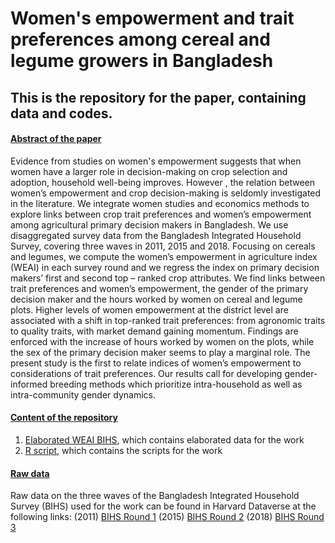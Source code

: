 # Women's empowerment and trait preferences among cereal and legume growers in Bangladesh
## This is the repository for the paper, containing data and codes. 

#### <ins> Abstract of the paper <ins>

Evidence from studies on women's empowerment suggests that when women have a larger role in decision-making on crop selection and adoption, household well-being improves. However , the relation between women’s empowerment and crop decision-making is seldomly investigated in the literature. We integrate women studies and economics methods to explore links between crop trait preferences and women’s empowerment among agricultural primary decision makers in Bangladesh. We use disaggregated survey data from the Bangladesh Integrated Household Survey, covering three waves in 2011, 2015 and 2018. Focusing on cereals and legumes, we compute the women’s empowerment in agriculture index (WEAI) in each survey round and we regress the index on primary decision makers’ first and second top – ranked crop attributes. We find links between trait preferences and women’s empowerment, the gender of the primary decision maker and the hours worked by women on cereal and legume plots. Higher levels of women empowerment at the district level are associated with a shift in top-ranked trait preferences: from agronomic traits to quality traits, with market demand gaining momentum. Findings are enforced with the increase of hours worked by women on the plots, while the sex of the primary decision maker seems to play a marginal role. The present study is the first to relate indices of women’s empowerment to considerations of trait preferences. Our results call for developing gender-informed breeding methods which prioritize intra-household as well as intra-community gender dynamics. 

#### <ins> Content of the repository <ins>
1. [Elaborated WEAI BIHS](https://github.com/moccelli/empowerment-trait-bangladesh/tree/main/Input%20WEAI%20BIHS), which contains elaborated data for the work
2. [R script](https://github.com/moccelli/empowerment-trait-bangladesh/tree/main/R%20script%20and%20input%20data), which contains the scripts for the work

#### <ins> Raw data <ins>
Raw data on the three waves of the Bangladesh Integrated Household Survey (BIHS) used for the work can be found in Harvard Dataverse at the following links:
(2011) [BIHS Round 1](https://dataverse.harvard.edu/dataset.xhtml?persistentId=hdl:1902.1/21266)
(2015) [BIHS Round 2](https://dataverse.harvard.edu/dataset.xhtml?persistentId=doi:10.7910/DVN/BXSYEL)
(2018) [BIHS Round 3](https://dataverse.harvard.edu/dataset.xhtml?persistentId=doi:10.7910/DVN/NXKLZJ)